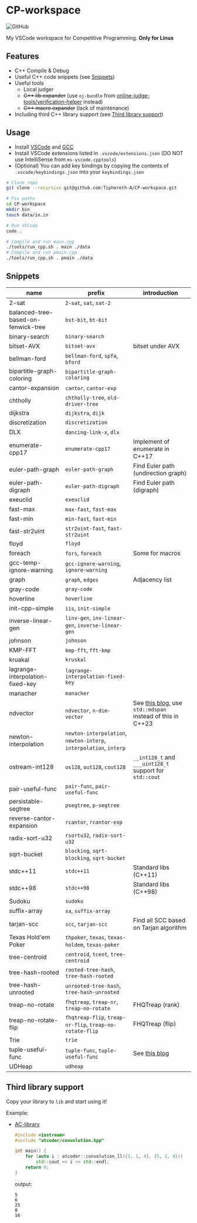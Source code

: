# CP-workspace

![GitHub](https://img.shields.io/github/license/Tiphereth-A/CP-workspace)

My VSCode workspace for Competitive Programming. **Only for Linux**

## Features

- C++ Compile & Debug
- Useful C++ code snippets (see [Snippets](#Snippets))
- Useful tools
  - Local judger
  - ~~C++ lib expander~~ (use `oj-bundle` from [online-judge-tools/verification-helper](https://github.com/online-judge-tools/verification-helper) instead)
  - ~~C++ macro expander~~ (lack of maintenance)
- Including third C++ library support (see [Third library support](#Third%20library%20support))

## Usage

- Install [VSCode](https://code.visualstudio.com/) and [GCC](https://gcc.gnu.org/)
- Install VSCode extensions listed in `.vscode/extensions.json` (DO NOT use IntelliSense from `ms-vscode.cpptools`)
- (Optional) You can add key bindings by copying the contents of `.vscode/keybindings.json` into your `keybindings.json`

```bash
# Clone repo
git clone --recursive git@github.com:Tiphereth-A/CP-workspace.git

# Fix paths
cd CP-workspace
mkdir bin
touch data/in.in

# Run VSCode
code .

# Compile and run main.cpp
./tools/run_cpp.sh . main ./data
# Compile and run pmain.cpp
./tools/run_cpp.sh . pmain ./data
```

## Snippets

| name                                | prefix                                                             | introduction                                                                                               |
| ----------------------------------- | ------------------------------------------------------------------ | ---------------------------------------------------------------------------------------------------------- |
| 2-sat                               | `2-sat`, `sat`, `sat-2`                                            |
| balanced-tree-based-on-fenwick-tree | `bst-bit`, `bt-bit`                                                |
| binary-search                       | `binary-search`                                                    |
| bitset-AVX                          | `bitset-avx`                                                       | bitset under AVX                                                                                           |
| bellman-ford                        | `bellman-ford`, `spfa`, `bford`                                    |
| bipartitle-graph-coloring           | `bipartitle-graph-coloring`                                        |
| cantor-expansion                    | `cantor`, `cantor-exp`                                             |
| chtholly                            | `chtholly-tree`, `old-driver-tree`                                 |
| dijkstra                            | `dijkstra`, `dijk`                                                 |
| discretization                      | `discretization`                                                   |
| DLX                                 | `dancing-link-x`, `dlx`                                            |
| enumerate-cpp17                     | `enumerate-cpp17`                                                  | Implement of enumerate in C++17                                                                            |
| euler-path-graph                    | `euler-path-graph`                                                 | Find Euler path (undirection graph)                                                                        |
| euler-path-digraph                  | `euler-path-digraph`                                               | Find Euler path (digraph)                                                                                  |
| exeuclid                            | `exeuclid`                                                         |
| fast-max                            | `max-fast`, `fast-max`                                             |
| fast-min                            | `min-fast`, `fast-min`                                             |
| fast-str2uint                       | `str2uint-fast`, `fast-str2uint`                                   |
| floyd                               | `floyd`                                                            |
| foreach                             | `fors`, `foreach`                                                  | Some for macros                                                                                            |
| gcc-temp-ignore-warning             | `gcc-ignore-warning`, `ignore-warning`                             |
| graph                               | `graph`, `edges`                                                   | Adjacency list                                                                                             |
| gray-code                           | `gray-code`                                                        |
| hoverline                           | `hoverline`                                                        |
| init-cpp-simple                     | `iis`, `init-simple`                                               |
| inverse-linear-gen                  | `linv-gen`, `inv-linear-gen`, `inverse-linear-gen`                 |
| johnson                             | `johnson`                                                          |
| KMP-FFT                             | `kmp-fft`, `fft-kmp`                                               |
| kruakal                             | `kruskal`                                                          |
| lagrange-interpolation-fixed-key    | `lagrange-interpolation-fixed-key`                                 |
| manacher                            | `manacher`                                                         |
| ndvector                            | `ndvector`, `n-dim-vector`                                         | See [this blog](https://blog.tifa-233.com/archives/draft-025/), use `std::mdspan` instead of this in C++23 |
| newton-interpolation                | `newton-interpolation`, `newton-interp`, `interpolation`, `interp` |
| ostream-int128                      | `os128`, `out128`, `cout128`                                       | `__int128_t` and `___uint128_t` support for `std::cout`                                                    |
| pair-useful-func                    | `pair-func`, `pair-useful-func`                                    |
| persistable-segtree                 | `psegtree`, `p-segtree`                                            |
| reverse-cantor-expansion            | `rcantor`, `rcantor-exp`                                           |
| radix-sort-u32                      | `rsortu32`, `radix-sort-u32`                                       |
| sqrt-bucket                         | `blocking`, `sqrt-blocking`, `sqrt-bucket`                         |
| stdc++11                            | `stdc++11`                                                         | Standard libs (C++11)                                                                                      |
| stdc++98                            | `stdc++98`                                                         | Standard libs (C++98)                                                                                      |
| Sudoku                              | `sudoku`                                                           |
| suffix-array                        | `sa`, `suffix-array`                                               |
| tarjan-scc                          | `scc`, `tarjan-scc`                                                | Find all SCC based on Tarjan algorithm                                                                     |
| Texas Hold'em Poker                 | `thpoker`, `texas`, `texas-holdem`, `texas-poker`                  |
| tree-centroid                       | `centroid`, `tcent`, `tree-centroid`                               |
| tree-hash-rooted                    | `rooted-tree-hash`, `tree-hash-rooted`                             |
| tree-hash-unrooted                  | `unrooted-tree-hash`, `tree-hash-unrooted`                         |
| treap-no-rotate                     | `fhqtreap`, `treap-nr`, `treap-no-rotate`                          | FHQTreap (rank)                                                                                            |
| treap-no-rotate-flip                | `fhqtreap-flip`, `treap-nr-flip`, `treap-no-rotate-flip`           | FHQTreap (flip)                                                                                            |
| Trie                                | `trie`                                                             |
| tuple-useful-func                   | `tuple-func`, `tuple-useful-func`                                  | See [this blog](https://blog.tifa-233.com/archives/draft-020/)                                             |
| UDHeap                              | `udheap`                                                           |

## Third library support

Copy your library to `lib` and start using it!

Example:

- [AC-library](https://github.com/atcoder/ac-library)

  ```cpp
  #include <iostream>
  #include "atcoder/convolution.hpp"

  int main() {
      for (auto i : atcoder::convolution_ll({1, 1, 4}, {5, 1, 4}))
          std::cout << i << std::endl;
      return 0;
  }
  ```

  output:

  ```text
  5
  6
  25
  8
  16
  ```
